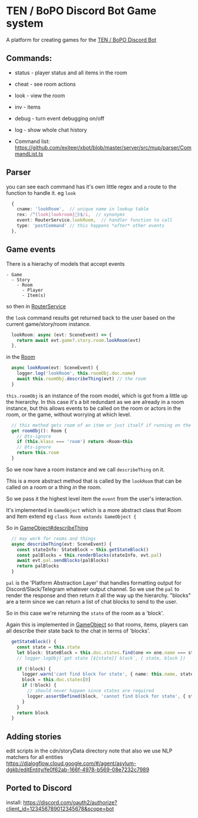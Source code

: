 # TEN / BoPO Discord Bot Game system

A platform for creating games for the [TEN / BoPO Discord Bot](https://ten.rik.ai)

## Commands:

- status - player status and all items in the room
- cheat - see room actions
- look - view the room
- inv - items
- debug - turn event debugging on/off
- log - show whole chat history

- Command list:
https://github.com/exiteer/xbot/blob/master/server/src/mup/parser/CommandList.ts

## Parser

you can see each command has it's own little regex and a route to the function to handle it.
eg `look`
```ts
  {
    cname: 'lookRoom',  // unique name in lookup table
    rex: /^(look|lookroom|👀)$/i,  // synonyms
    event: RouterService.lookRoom,  // handler function to call
    type: 'postCommand' // this happens *after* other events
  },
```

## Game events
There is a hierachy of models that accept events

```
- Game
  - Story
    - Room
      - Player
      - Item(s)
```


so then in [RouterService](https://github.com/exiteer/xbot/blob/master/server/src/mup/routing/RouterService.ts#L36)

the `look` command results get returned back to the user based on the current game/story/room instance.

```ts
  lookRoom: async (evt: SceneEvent) => {
    return await evt.game?.story.room.lookRoom(evt)
  },
```

in the [Room](https://github.com/exiteer/xbot/blob/master/server/src/mup/models/Room.ts#L118-L121)

```ts
  async lookRoom(evt: SceneEvent) {
    logger.log('lookRoom', this.roomObj.doc.name)
    await this.roomObj.describeThing(evt) // the room
  }
```

`this.roomObj` is an instance of the room model, which is got from a little up the hierarchy.
In this case it's a bit redundant as we are already in a room instance, but this allows events to be called on the room or actors in the room, or the game, without worrying at which level.

```ts
  // this method gets room of an item or just itself if running on the room
  get roomObj(): Room {
    // @ts-ignore
    if (this.klass === 'room') return <Room>this
    // @ts-ignore
    return this.room
  }
```

So we now have a room instance and we call `describeThing` on it.

This is a more abstract method that is called by the `lookRoom` that can be called on a room or a thing *in* the room.

So we pass it the highest level item the `event` from the user's interaction.

It's implemented in `GameObject` which is a more abstract class that Room and Item extend eg `class Room extends GameObject {`

So in [GameObject#describeThing](https://github.com/exiteer/xbot/blob/master/server/src/mup/models/GameObject.ts#L184-L190)

```ts
  // may work for rooms and things
  async describeThing(evt: SceneEvent) {
    const stateInfo: StateBlock = this.getStateBlock()
    const palBlocks = this.renderBlocks(stateInfo, evt.pal)
    await evt.pal.sendBlocks(palBlocks)
    return palBlocks
  }
```

`pal` is the 'Platform Abstraction Layer' that handles formatting output for Discord/Slack/Telegram whatever output channel.
So we use the `pal` to render the response and then return it all the way up the hierarchy.
"blocks" are a term since we can return a list of chat blocks to send to the user.

So in this case we're returning the `state` of the room as a 'block'.

Again this is implemented in [GameObject](https://github.com/exiteer/xbot/blob/master/server/src/mup/models/GameObject.ts#L168) so that rooms, items, players can all describe their state back to the chat in terms of 'blocks'.

```ts
  getStateBlock() {
    const state = this.state
    let block: StateBlock = this.doc.states.find(one => one.name === state)
    // logger.logObj(`get state [${state}] block`, { state, block })

    if (!block) {
      logger.warn('cant find block for state', { name: this.name, state })
      block = this.doc.states[0]
      if (!block) {
        // should never happen since states are required
        logger.assertDefined(block, 'cannot find block for state', { state: this.state, states: this.doc.states })
      }
    }
    return block
  }
```


## Adding stories

edit scripts in the cdn/storyData directory
note that also we use NLP matchers for all entities
https://dialogflow.cloud.google.com/#/agent/asylum-dgkb/editEntity/fe0f62ab-166f-4978-b569-08e7232c7989


## Ported to Discord
install:
https://discord.com/oauth2/authorize?client_id=123456789012345678&scope=bot

